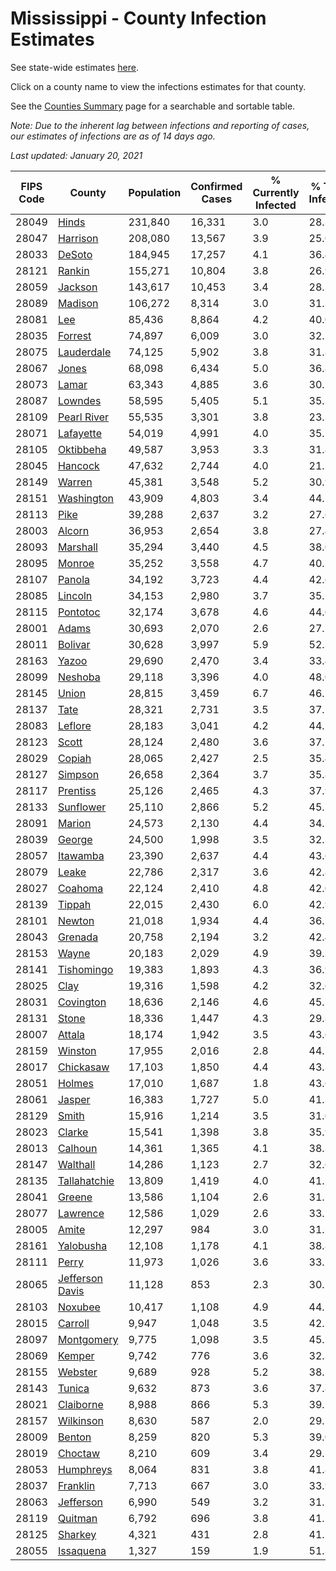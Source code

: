 # Mississippi - County Infection Estimates

See state-wide estimates [here](/infections/us-ms).

Click on a county name to view the infections estimates for that county.

See the [Counties Summary](/infections/summary-counties) page for a searchable and sortable table.

*Note: Due to the inherent lag between infections and reporting of cases, our estimates of infections are as of 14 days ago.*

*Last updated: January 20, 2021*

|   FIPS Code |                             County |   Population |   Confirmed Cases |   % Currently Infected |   % Total Infected |
|-------------|------------------------------------|--------------|-------------------|------------------------|--------------------|
|       28049 |                     [Hinds](hinds) |      231,840 |            16,331 |                    3.0 |               28.3 |
|       28047 |               [Harrison](harrison) |      208,080 |            13,567 |                    3.9 |               25.0 |
|       28033 |                   [DeSoto](desoto) |      184,945 |            17,257 |                    4.1 |               36.4 |
|       28121 |                   [Rankin](rankin) |      155,271 |            10,804 |                    3.8 |               26.9 |
|       28059 |                 [Jackson](jackson) |      143,617 |            10,453 |                    3.4 |               28.3 |
|       28089 |                 [Madison](madison) |      106,272 |             8,314 |                    3.0 |               31.3 |
|       28081 |                         [Lee](lee) |       85,436 |             8,864 |                    4.2 |               40.0 |
|       28035 |                 [Forrest](forrest) |       74,897 |             6,009 |                    3.0 |               32.1 |
|       28075 |           [Lauderdale](lauderdale) |       74,125 |             5,902 |                    3.8 |               31.8 |
|       28067 |                     [Jones](jones) |       68,098 |             6,434 |                    5.0 |               36.8 |
|       28073 |                     [Lamar](lamar) |       63,343 |             4,885 |                    3.6 |               30.2 |
|       28087 |                 [Lowndes](lowndes) |       58,595 |             5,405 |                    5.1 |               35.3 |
|       28109 |         [Pearl River](pearl-river) |       55,535 |             3,301 |                    3.8 |               23.3 |
|       28071 |             [Lafayette](lafayette) |       54,019 |             4,991 |                    4.0 |               35.7 |
|       28105 |             [Oktibbeha](oktibbeha) |       49,587 |             3,953 |                    3.3 |               31.8 |
|       28045 |                 [Hancock](hancock) |       47,632 |             2,744 |                    4.0 |               21.5 |
|       28149 |                   [Warren](warren) |       45,381 |             3,548 |                    5.2 |               30.9 |
|       28151 |           [Washington](washington) |       43,909 |             4,803 |                    3.4 |               44.5 |
|       28113 |                       [Pike](pike) |       39,288 |             2,637 |                    3.2 |               27.6 |
|       28003 |                   [Alcorn](alcorn) |       36,953 |             2,654 |                    3.8 |               27.4 |
|       28093 |               [Marshall](marshall) |       35,294 |             3,440 |                    4.5 |               38.0 |
|       28095 |                   [Monroe](monroe) |       35,252 |             3,558 |                    4.7 |               40.1 |
|       28107 |                   [Panola](panola) |       34,192 |             3,723 |                    4.4 |               42.6 |
|       28085 |                 [Lincoln](lincoln) |       34,153 |             2,980 |                    3.7 |               35.2 |
|       28115 |               [Pontotoc](pontotoc) |       32,174 |             3,678 |                    4.6 |               44.0 |
|       28001 |                     [Adams](adams) |       30,693 |             2,070 |                    2.6 |               27.1 |
|       28011 |                 [Bolivar](bolivar) |       30,628 |             3,997 |                    5.9 |               52.3 |
|       28163 |                     [Yazoo](yazoo) |       29,690 |             2,470 |                    3.4 |               33.4 |
|       28099 |                 [Neshoba](neshoba) |       29,118 |             3,396 |                    4.0 |               48.0 |
|       28145 |                     [Union](union) |       28,815 |             3,459 |                    6.7 |               46.1 |
|       28137 |                       [Tate](tate) |       28,321 |             2,731 |                    3.5 |               37.5 |
|       28083 |                 [Leflore](leflore) |       28,183 |             3,041 |                    4.2 |               44.2 |
|       28123 |                     [Scott](scott) |       28,124 |             2,480 |                    3.6 |               37.5 |
|       28029 |                   [Copiah](copiah) |       28,065 |             2,427 |                    2.5 |               35.4 |
|       28127 |                 [Simpson](simpson) |       26,658 |             2,364 |                    3.7 |               35.8 |
|       28117 |               [Prentiss](prentiss) |       25,126 |             2,465 |                    4.3 |               37.9 |
|       28133 |             [Sunflower](sunflower) |       25,110 |             2,866 |                    5.2 |               45.7 |
|       28091 |                   [Marion](marion) |       24,573 |             2,130 |                    4.4 |               34.1 |
|       28039 |                   [George](george) |       24,500 |             1,998 |                    3.5 |               32.5 |
|       28057 |               [Itawamba](itawamba) |       23,390 |             2,637 |                    4.4 |               43.6 |
|       28079 |                     [Leake](leake) |       22,786 |             2,317 |                    3.6 |               42.8 |
|       28027 |                 [Coahoma](coahoma) |       22,124 |             2,410 |                    4.8 |               42.0 |
|       28139 |                   [Tippah](tippah) |       22,015 |             2,430 |                    6.0 |               42.9 |
|       28101 |                   [Newton](newton) |       21,018 |             1,934 |                    4.4 |               36.7 |
|       28043 |                 [Grenada](grenada) |       20,758 |             2,194 |                    3.2 |               42.4 |
|       28153 |                     [Wayne](wayne) |       20,183 |             2,029 |                    4.9 |               39.3 |
|       28141 |           [Tishomingo](tishomingo) |       19,383 |             1,893 |                    4.3 |               36.9 |
|       28025 |                       [Clay](clay) |       19,316 |             1,598 |                    4.2 |               32.6 |
|       28031 |             [Covington](covington) |       18,636 |             2,146 |                    4.6 |               45.7 |
|       28131 |                     [Stone](stone) |       18,336 |             1,447 |                    4.3 |               29.8 |
|       28007 |                   [Attala](attala) |       18,174 |             1,942 |                    3.5 |               43.6 |
|       28159 |                 [Winston](winston) |       17,955 |             2,016 |                    2.8 |               44.7 |
|       28017 |             [Chickasaw](chickasaw) |       17,103 |             1,850 |                    4.4 |               43.3 |
|       28051 |                   [Holmes](holmes) |       17,010 |             1,687 |                    1.8 |               43.6 |
|       28061 |                   [Jasper](jasper) |       16,383 |             1,727 |                    5.0 |               41.3 |
|       28129 |                     [Smith](smith) |       15,916 |             1,214 |                    3.5 |               31.0 |
|       28023 |                   [Clarke](clarke) |       15,541 |             1,398 |                    3.8 |               35.9 |
|       28013 |                 [Calhoun](calhoun) |       14,361 |             1,365 |                    4.1 |               38.3 |
|       28147 |               [Walthall](walthall) |       14,286 |             1,123 |                    2.7 |               32.6 |
|       28135 |       [Tallahatchie](tallahatchie) |       13,809 |             1,419 |                    4.0 |               41.1 |
|       28041 |                   [Greene](greene) |       13,586 |             1,104 |                    2.6 |               31.1 |
|       28077 |               [Lawrence](lawrence) |       12,586 |             1,029 |                    2.6 |               33.1 |
|       28005 |                     [Amite](amite) |       12,297 |               984 |                    3.0 |               31.5 |
|       28161 |             [Yalobusha](yalobusha) |       12,108 |             1,178 |                    4.1 |               38.8 |
|       28111 |                     [Perry](perry) |       11,973 |             1,026 |                    3.6 |               33.7 |
|       28065 | [Jefferson Davis](jefferson-davis) |       11,128 |               853 |                    2.3 |               30.5 |
|       28103 |                 [Noxubee](noxubee) |       10,417 |             1,108 |                    4.9 |               44.5 |
|       28015 |                 [Carroll](carroll) |        9,947 |             1,048 |                    3.5 |               42.5 |
|       28097 |           [Montgomery](montgomery) |        9,775 |             1,098 |                    3.5 |               45.7 |
|       28069 |                   [Kemper](kemper) |        9,742 |               776 |                    3.6 |               32.3 |
|       28155 |                 [Webster](webster) |        9,689 |               928 |                    5.2 |               38.1 |
|       28143 |                   [Tunica](tunica) |        9,632 |               873 |                    3.6 |               37.8 |
|       28021 |             [Claiborne](claiborne) |        8,988 |               866 |                    5.3 |               39.7 |
|       28157 |             [Wilkinson](wilkinson) |        8,630 |               587 |                    2.0 |               29.7 |
|       28009 |                   [Benton](benton) |        8,259 |               820 |                    5.3 |               39.0 |
|       28019 |                 [Choctaw](choctaw) |        8,210 |               609 |                    3.4 |               29.2 |
|       28053 |             [Humphreys](humphreys) |        8,064 |               831 |                    3.8 |               41.8 |
|       28037 |               [Franklin](franklin) |        7,713 |               667 |                    3.0 |               33.9 |
|       28063 |             [Jefferson](jefferson) |        6,990 |               549 |                    3.2 |               31.2 |
|       28119 |                 [Quitman](quitman) |        6,792 |               696 |                    3.8 |               41.2 |
|       28125 |                 [Sharkey](sharkey) |        4,321 |               431 |                    2.8 |               41.5 |
|       28055 |             [Issaquena](issaquena) |        1,327 |               159 |                    1.9 |               51.3 |